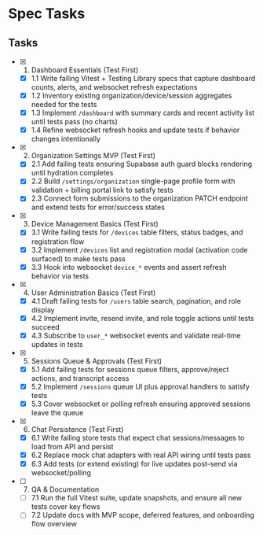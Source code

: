# Spec Tasks

## Tasks

- [x] 1. Dashboard Essentials (Test First)
  - [x] 1.1 Write failing Vitest + Testing Library specs that capture dashboard counts, alerts, and websocket refresh expectations
  - [x] 1.2 Inventory existing organization/device/session aggregates needed for the tests
  - [x] 1.3 Implement `/dashboard` with summary cards and recent activity list until tests pass (no charts)
  - [x] 1.4 Refine websocket refresh hooks and update tests if behavior changes intentionally

- [x] 2. Organization Settings MVP (Test First)
  - [x] 2.1 Add failing tests ensuring Supabase auth guard blocks rendering until hydration completes
  - [x] 2.2 Build `/settings/organization` single-page profile form with validation + billing portal link to satisfy tests
  - [x] 2.3 Connect form submissions to the organization PATCH endpoint and extend tests for error/success states

- [x] 3. Device Management Basics (Test First)
  - [x] 3.1 Write failing tests for `/devices` table filters, status badges, and registration flow
  - [x] 3.2 Implement `/devices` list and registration modal (activation code surfaced) to make tests pass
  - [x] 3.3 Hook into websocket `device_*` events and assert refresh behavior via tests

- [x] 4. User Administration Basics (Test First)
  - [x] 4.1 Draft failing tests for `/users` table search, pagination, and role display
  - [x] 4.2 Implement invite, resend invite, and role toggle actions until tests succeed
  - [x] 4.3 Subscribe to `user_*` websocket events and validate real-time updates in tests

- [x] 5. Sessions Queue & Approvals (Test First)
  - [x] 5.1 Add failing tests for sessions queue filters, approve/reject actions, and transcript access
  - [x] 5.2 Implement `/sessions` queue UI plus approval handlers to satisfy tests
  - [x] 5.3 Cover websocket or polling refresh ensuring approved sessions leave the queue

- [x] 6. Chat Persistence (Test First)
  - [x] 6.1 Write failing store tests that expect chat sessions/messages to load from API and persist
  - [x] 6.2 Replace mock chat adapters with real API wiring until tests pass
  - [x] 6.3 Add tests (or extend existing) for live updates post-send via websocket/polling

- [ ] 7. QA & Documentation
  - [ ] 7.1 Run the full Vitest suite, update snapshots, and ensure all new tests cover key flows
  - [ ] 7.2 Update docs with MVP scope, deferred features, and onboarding flow overview
